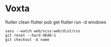 # Voxta

flutter clean
flutter pub get
flutter run -d windows

```
sass --watch web/scss:web/dist/css
git reset --hard HEAD~1
git checkout -b name

```